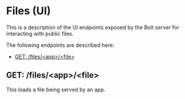 # Files \(UI\)

This is a description of the UI endpoints exposed by the Bolt server for interacting with public files.

The following endpoints are described here:

* [GET: /files/&lt;app&gt;/&lt;file&gt;](#get-filesappfile)

## GET: /files/&lt;app&gt;/&lt;file&gt;

This loads a file being served by an app.

